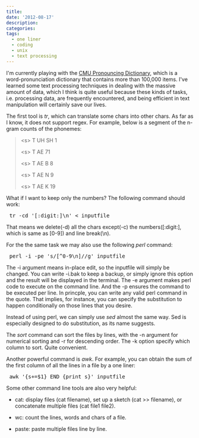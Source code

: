 ```yaml
---
title:
date: '2012-08-17'
description:
categories:
tags:
  - one liner
  - coding
  - unix
  - text processing
---
```


I'm currently playing with the [CMU Pronouncing Dictionary](http://www.speech.cs.cmu.edu/cgi-bin/cmudict), which is a word-pronunciation dictionary that contains more than 100,000 items. I've learned some text processing techniques in dealing with the massive amount of data, which I think is quite useful because these kinds of tasks, i.e. processing data, are frequently encountered, and being efficient in text manipulation will certainly save our lives.

The first tool is *tr*, which can translate some chars into other chars. As far as I know, it does not support regex. For example, below is a segment of the n-gram counts of the phonemes:

> &lt;s&gt; T UH SH	1
>
> &lt;s&gt; T AE	71
>
> &lt;s&gt; T AE B	8
>
> &lt;s&gt; T AE N	9
>
> &lt;s&gt; T AE K	19

What if I want to keep only the numbers? The following command should work:

<pre> tr -cd '[:digit:]\n' &lt; inputfile </pre>

That means we delete(-d) all the chars except(-c) the numbers([:digit:], which is same as [0-9]) and line break(\n).

For the the same task we may also use the following *perl* command:

<pre> perl -i -pe 's/[^0-9\n]//g' inputfile </pre>

The -i argument means in-place edit, so the inputfile will simply be changed. You can write -i.bak to keep a backup, or simply ignore this option and the result will be displayed in the terminal. The -e argument makes perl code to execute on the command line. And the -p ensures the command to be executed per line. In princple, you can write any valid perl command in the quote. That implies, for instance, you can specify the substitution to happen conditionally on those lines that you desire.

Instead of using perl, we can simply use *sed* almost the same way. Sed is especially designed to do substitution, as its name suggests.

The *sort* command can sort the files by lines, with the -n argument for numerical sorting and -r for descending order. The -k option specify which column to sort. Quite convenient.

Another powerful command is *awk*. For example, you can obtain the sum of the first column of all the lines in a file by a one liner:

<pre> awk '{s+=$1} END {print s}' inputfile </pre>

Some other command line tools are also very helpful:

* cat: display files (cat filename), set up a sketch (cat >> filename), or concatenate multiple files (cat file1 file2).

* wc: count the lines, words and chars of a file.

* paste: paste multiple files line by line.
